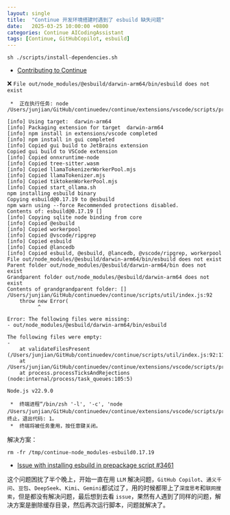 ```yaml
---
layout: single
title:  "Continue 开发环境搭建时遇到了 esbuild 缺失问题"
date:   2025-03-25 10:00:00 +0800
categories: Continue AICodingAssistant
tags: [Continue, GitHubCopilot, esbuild]
---
```


```shell
sh ./scripts/install-dependencies.sh
```

- [Contributing to Continue](https://github.com/continuedev/continue/blob/main/CONTRIBUTING.md)

❌ `File out/node_modules/@esbuild/darwin-arm64/bin/esbuild does not exist`

```shell
 *  正在执行任务: node /Users/junjian/GitHub/continuedev/continue/extensions/vscode/scripts/prepackage.js 

[info] Using target:  darwin-arm64
[info] Packaging extension for target  darwin-arm64
[info] npm install in extensions/vscode completed
[info] npm install in gui completed
[info] Copied gui build to JetBrains extension
Copied gui build to VSCode extension
[info] Copied onnxruntime-node
[info] Copied tree-sitter.wasm
[info] Copied llamaTokenizerWorkerPool.mjs
[info] Copied llamaTokenizer.mjs
[info] Copied tiktokenWorkerPool.mjs
[info] Copied start_ollama.sh
npm installing esbuild binary
Copying esbuild@0.17.19 to @esbuild
npm warn using --force Recommended protections disabled.
Contents of: esbuild@0.17.19 []
[info] Copying sqlite node binding from core
[info] Copied @esbuild
[info] Copied workerpool
[info] Copied @vscode/ripgrep
[info] Copied esbuild
[info] Copied @lancedb
[info] Copied esbuild, @esbuild, @lancedb, @vscode/ripgrep, workerpool
File out/node_modules/@esbuild/darwin-arm64/bin/esbuild does not exist
Parent folder out/node_modules/@esbuild/darwin-arm64/bin does not exist
Grandparent folder out/node_modules/@esbuild/darwin-arm64 does not exist
Contents of grandgrandparent folder: []
/Users/junjian/GitHub/continuedev/continue/scripts/util/index.js:92
    throw new Error(
          ^

Error: The following files were missing:
- out/node_modules/@esbuild/darwin-arm64/bin/esbuild

The following files were empty:
- 
    at validateFilesPresent (/Users/junjian/GitHub/continuedev/continue/scripts/util/index.js:92:11)
    at /Users/junjian/GitHub/continuedev/continue/extensions/vscode/scripts/prepackage.js:466:3
    at process.processTicksAndRejections (node:internal/process/task_queues:105:5)

Node.js v22.9.0

 *  终端进程“/bin/zsh '-l', '-c', 'node /Users/junjian/GitHub/continuedev/continue/extensions/vscode/scripts/prepackage.js'”已终止，退出代码: 1。 
 *  终端将被任务重用，按任意键关闭。 
```

解决方案：

```shell
rm -fr /tmp/continue-node_modules-esbuild0.17.19
```

- [Issue with installing esbuild in prepackage script #3461](https://github.com/continuedev/continue/issues/3461)

这个问题困扰了半个晚上，开始一直在用 `LLM` 解决问题，`GitHub Copilot`、`通义千问`、`豆包`、`DeepSeek`、`Kimi`、`Gemini`都试过了，用的时候都带上了`深度思考`和`联网搜索`，但是都没有解决问题，最后想到去看 `issue`，果然有人遇到了同样的问题，解决方案是删除缓存目录，然后再次运行脚本，问题就解决了。
